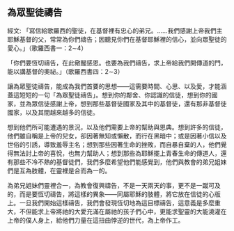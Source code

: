 ## 為眾聖徒禱告 ##

經文: 「寫信給歌羅西的聖徒，在基督裡有忠心的弟兄。……我們感謝上帝我們主耶穌基督的父，常常為你們禱告；因聽見你們在基督耶穌裡的信心，並向眾聖徒的愛心。」（歌羅西書一：2∼4）



「你們要恆切禱告，在此儆醒感恩。也要為我們禱告，求上帝給我們開傳道的門，能以講基督的奧祕。」（歌羅西書四：2∼3）

讓為眾聖徒禱告，能成為我們首要的思想——這需要時間、心思、以及愛，才能涵蓋這短短的一句「為眾聖徒禱告」。想到你的鄰舍、你認識的信徒，想到你的國家，並為眾信徒感謝上帝，想到那些基督徒國家及其中的基督徒，還有那非基督徒國家，以及其間越來越多的信徒。

想到他們所可能遭遇的景況，以及他們需要上帝的幫助與恩典。想到許多的信徒，他們雖自稱是上帝的兒女，卻因著無知或懶散，而行在黑暗中；或是因著小信以及世俗的引誘，導致羞辱主名；想到那些因著生命的挫敗，而自暴自棄的人，他們覺得無法討上帝的喜悅，也無力幫助人；想到那些為耶穌擺上青春生命的傳道人，還有那些不冷不熱的基督徒們，我們多麼希望他們能感覺到，他們與教會的弟兄姐妹們是互為肢體，在靈裡是合而為一的。

為弟兄姐妹們靈裡合一，為教會復興禱告，不是一天兩天的事，更不是一蹴可及的，而是要恆切禱告，將這樣的異象——同屬耶穌的肢體，將它放在信徒的心版上。一旦我們開始這樣禱告，我們會發現恆切地為這目標禱告，這意義是多麼重大，不但能求上帝將祂的大愛充滿在屬祂的孩子們心中，更能求聖靈的大能澆灌在上帝的僕人身上，給他們力量在這扭曲悖逆的世代，為上帝作工。